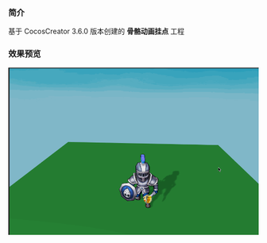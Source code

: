 ### 简介

基于 CocosCreator 3.6.0 版本创建的 **骨骼动画挂点** 工程

### 效果预览
![image](../../../gif/202209/2022091402.gif)